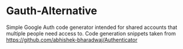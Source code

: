 # Gauth-Alternative
Simple Google Auth code generator intended for shared accounts that multiple people need access to.
Code generation snippets taken from https://github.com/abhishek-bharadwaj/Authenticator
